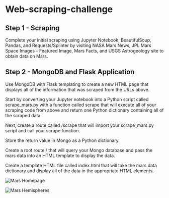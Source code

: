 # Web-scraping-challenge

## Step 1 - Scraping
Complete your initial scraping using Jupyter Notebook, BeautifulSoup, Pandas, and Requests/Splinter by visiting NASA Mars News, JPL Mars Space Images - Featured Image, Mars Facts, and USGS Astrogeology site to obtain data on Mars.


## Step 2 - MongoDB and Flask Application
Use MongoDB with Flask templating to create a new HTML page that displays all of the information that was scraped from the URLs above.

Start by converting your Jupyter notebook into a Python script called scrape_mars.py with a function called scrape that will execute all of your scraping code from above and return one Python dictionary containing all of the scraped data.

Next, create a route called /scrape that will import your scrape_mars.py script and call your scrape function.

Store the return value in Mongo as a Python dictionary.

Create a root route / that will query your Mongo database and pass the mars data into an HTML template to display the data.

Create a template HTML file called index.html that will take the mars data dictionary and display all of the data in the appropriate HTML elements. 


![Mars Homepage](https://github.com/AliceSartori/Web-scraping-challenge/blob/main/Screen%20Shot%202021-02-26%20at%207.17.17%20PM.png)

![Mars Hemispheres](https://github.com/AliceSartori/Web-scraping-challenge/blob/main/Screen%20Shot%202021-02-26%20at%207.17.06%20PM.png)

